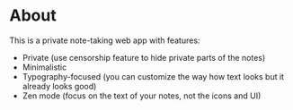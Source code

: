# About
This is a private note-taking web app with features:
* Private (use censorship feature to hide private parts of the notes)
* Minimalistic
* Typography-focused (you can customize the way how text looks but it already looks good)
* Zen mode (focus on the text of your notes, not the icons and UI)
